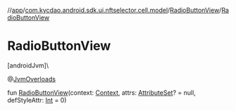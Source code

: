 //[app](../../../index.md)/[com.kycdao.android.sdk.ui.nftselector.cell.model](../index.md)/[RadioButtonView](index.md)/[RadioButtonView](-radio-button-view.md)

# RadioButtonView

[androidJvm]\

@[JvmOverloads](https://kotlinlang.org/api/latest/jvm/stdlib/kotlin.jvm/-jvm-overloads/index.html)

fun [RadioButtonView](-radio-button-view.md)(context: [Context](https://developer.android.com/reference/kotlin/android/content/Context.html), attrs: [AttributeSet](https://developer.android.com/reference/kotlin/android/util/AttributeSet.html)? = null, defStyleAttr: [Int](https://kotlinlang.org/api/latest/jvm/stdlib/kotlin/-int/index.html) = 0)
